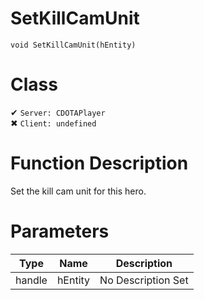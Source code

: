 # SetKillCamUnit
```
void SetKillCamUnit(hEntity)
```
# Class
✔ `Server: CDOTAPlayer`  
✖ `Client: undefined`  

# Function Description
Set the kill cam unit for this hero.
# Parameters
Type|Name|Description
--|--|--
handle|hEntity|No Description Set
